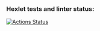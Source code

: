 ### Hexlet tests and linter status:
[![Actions Status](https://github.com/wmklesh/layout-designer-bootstrap-project-59/actions/workflows/hexlet-check.yml/badge.svg)](https://github.com/wmklesh/layout-designer-bootstrap-project-59/actions)